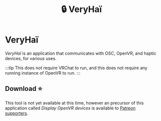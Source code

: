 ﻿---
title: 🔒 VeryHaï
---

# VeryHaï

*VeryHaï* is an application that communicates with OSC, OpenVR, and haptic devices, for various uses.

:::tip
This does not require VRChat to run, and this does not require any running instance of OpenVR to run.
:::

## Download ⭐

This tool is not yet available at this time, however an precursor of this application called *Display OpenVR devices* is available to [Patreon supporters](./../other/patreon).
